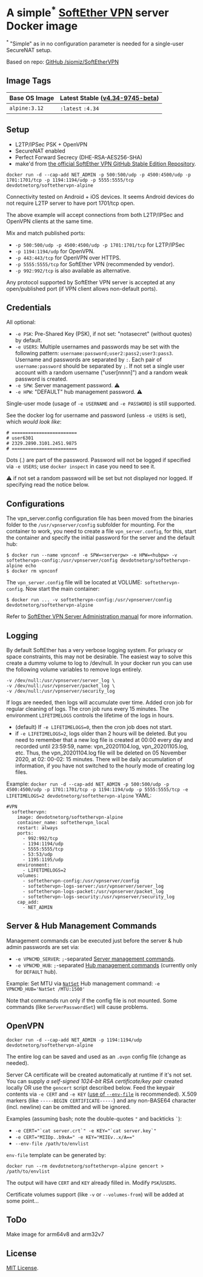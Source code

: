 # A simple<sup>*</sup> [SoftEther VPN][1] server Docker image

<sup>*</sup> "Simple" as in no configuration parameter is needed for a single-user SecureNAT setup.

Based on repo: [GitHub /siomiz/SoftEtherVPN](https://github.com/siomiz/SoftEtherVPN "GitHub /siomiz/SoftEtherVPN")

## Image Tags
Base OS Image | Latest Stable ([v4.34-9745-beta](https://github.com/SoftEtherVPN/SoftEtherVPN_Stable/tree/v4.34-9745-beta))
------------- | --
`alpine:3.12` | `:latest` `:4.34`

## Setup
 - L2TP/IPSec PSK + OpenVPN
 - SecureNAT enabled
 - Perfect Forward Secrecy (DHE-RSA-AES256-SHA)
 - make'd from [the official SoftEther VPN GitHub Stable Edition Repository][2].

`docker run -d --cap-add NET_ADMIN -p 500:500/udp -p 4500:4500/udp -p 1701:1701/tcp -p 1194:1194/udp -p 5555:5555/tcp devdotnetorg/softethervpn-alpine`

Connectivity tested on Android + iOS devices. It seems Android devices do not require L2TP server to have port 1701/tcp open.

The above example will accept connections from both L2TP/IPSec and OpenVPN clients at the same time.

Mix and match published ports: 
- `-p 500:500/udp -p 4500:4500/udp -p 1701:1701/tcp` for L2TP/IPSec
- `-p 1194:1194/udp` for OpenVPN.
- `-p 443:443/tcp` for OpenVPN over HTTPS.
- `-p 5555:5555/tcp` for SoftEther VPN (recommended by vendor).
- `-p 992:992/tcp` is also available as alternative.

Any protocol supported by SoftEther VPN server is accepted at any open/published port (if VPN client allows non-default ports).

## Credentials

All optional:

- `-e PSK`: Pre-Shared Key (PSK), if not set: "notasecret" (without quotes) by default.
- `-e USERS`: Multiple usernames and passwords may be set with the following pattern: `username:password;user2:pass2;user3:pass3`. Username and passwords are separated by `:`. Each pair of `username:password` should be separated by `;`. If not set a single user account with a random username ("user[nnnn]") and a random weak password is created.
- `-e SPW`: Server management password. :warning:
- `-e HPW`: "DEFAULT" hub management password. :warning:

Single-user mode (usage of `-e USERNAME` and `-e PASSWORD`) is still supported.

See the docker log for username and password (unless `-e USERS` is set), which *would look like*:

    # ========================
    # user6301
    # 2329.2890.3101.2451.9875
    # ========================
Dots (.) are part of the password. Password will not be logged if specified via `-e USERS`; use `docker inspect` in case you need to see it.

:warning: if not set a random password will be set but not displayed nor logged. If specifying read the notice below.

## Configurations ##

The vpn_server.config configuration file has been moved from the binaries folder to the `/usr/vpnserver/config` subfolder for mounting.
For the container to work, you need to create a file `vpn_server.config`, for this, start the container and specify the initial password for the server and the default hub:
```
$ docker run --name vpnconf -e SPW=<serverpw> -e HPW=<hubpw> -v softethervpn-config:/usr/vpnserver/config devdotnetorg/softethervpn-alpine echo
$ docker rm vpnconf
```
The `vpn_server.config` file will be located at VOLUME:` softethervpn-config`.
Now start the main container:
```
$ docker run ... -v softethervpn-config:/usr/vpnserver/config devdotnetorg/softethervpn-alpine
```
Refer to [SoftEther VPN Server Administration manual](https://www.softether.org/4-docs/1-manual/3._SoftEther_VPN_Server_Manual/3.3_VPN_Server_Administration) for more information.

## Logging ##

By default SoftEther has a very verbose logging system. For privacy or space constraints, this may not be desirable. The easiest way to solve this create a dummy volume to log to /dev/null. In your docker run you can use the following volume variables to remove logs entirely.
```
-v /dev/null:/usr/vpnserver/server_log \
-v /dev/null:/usr/vpnserver/packet_log \
-v /dev/null:/usr/vpnserver/security_log
```
If logs are needed, then logs will accumulate over time. Added cron job for regular cleaning of logs. The cron job runs every 15 minutes. The environment `LIFETIMELOGS` controls the lifetime of the logs in hours.
- (default) If `-e LIFETIMELOGS=0`, then the cron job does not start.
- if `-e LIFETIMELOGS=2`, logs older than 2 hours will be deleted. But you need to remember that a new log file is created at 00:00 every day and recorded until 23:59:59, name: vpn_20201104.log, vpn_20201105.log, etc. Thus, the vpn_20201104.log file will be deleted on 05 November 2020, at 02: 00-02: 15 minutes. There will be daily accumulation of information, if you have not switched to the hourly mode of creating log files.

Example: `docker run -d --cap-add NET_ADMIN -p 500:500/udp -p 4500:4500/udp -p 1701:1701/tcp -p 1194:1194/udp -p 5555:5555/tcp -e LIFETIMELOGS=2 devdotnetorg/softethervpn-alpine`
YAML:
```
#VPN
  softethervpn:
    image: devdotnetorg/softethervpn-alpine
    container_name: softethervpn_local
    restart: always
    ports:
      - 992:992/tcp
      - 1194:1194/udp
      - 5555:5555/tcp
      - 53:53/udp     
      - 1195:1195/udp      
    environment:
      - LIFETIMELOGS=2
    volumes:
      - softethervpn-config:/usr/vpnserver/config
      - softethervpn-logs-server:/usr/vpnserver/server_log      
      - softethervpn-logs-packet:/usr/vpnserver/packet_log
      - softethervpn-logs-security:/usr/vpnserver/security_log      
    cap_add:
      - NET_ADMIN    
```

## Server & Hub Management Commands ##

Management commands can be executed just before the server & hub admin passwords are set via:
- `-e VPNCMD_SERVER`: `;`-separated [Server management commands](https://www.softether.org/4-docs/1-manual/6._Command_Line_Management_Utility_Manual/6.3_VPN_Server_%2F%2F_VPN_Bridge_Management_Command_Reference_(For_Entire_Server)).
- `-e VPNCMD_HUB`: `;`-separated [Hub management commands](https://www.softether.org/4-docs/1-manual/6._Command_Line_Management_Utility_Manual/6.4_VPN_Server_%2F%2F_VPN_Bridge_Management_Command_Reference_(For_Virtual_Hub)) (currently only for `DEFAULT` hub).

Example: Set MTU via [`NatSet`](https://www.softether.org/4-docs/1-manual/6._Command_Line_Management_Utility_Manual/6.4_VPN_Server_%2F%2F_VPN_Bridge_Management_Command_Reference_(For_Virtual_Hub)#6.4.97_.22NatSet.22:_Change_Virtual_NAT_Function_Setting_of_SecureNAT_Function) Hub management command:
`-e VPNCMD_HUB='NatSet /MTU:1500'`

Note that commands run only if the config file is not mounted. Some commands (like `ServerPasswordSet`) will cause problems.

## OpenVPN ##

`docker run -d --cap-add NET_ADMIN -p 1194:1194/udp devdotnetorg/softethervpn-alpine`

The entire log can be saved and used as an `.ovpn` config file (change as needed).

Server CA certificate will be created automatically at runtime if it's not set. You can supply _a self-signed 1024-bit RSA certificate/key pair_ created locally OR use the `gencert` script described below. Feed the keypair contents via `-e CERT` and `-e KEY` ([use of `--env-file`][3] is recommended). X.509 markers (like `-----BEGIN CERTIFICATE-----`) and any non-BASE64 character (incl. newline) can be omitted and will be ignored.

Examples (assuming bash; note the double-quotes `"` and backticks `` ` ``):

* ``-e CERT="`cat server.crt`" -e KEY="`cat server.key`"``
* `-e CERT="MIIDp..b9xA=" -e KEY="MIIEv..x/A=="`
* `--env-file /path/to/envlist`

`env-file` template can be generated by:

`docker run --rm devdotnetorg/softethervpn-alpine gencert > /path/to/envlist`

The output will have `CERT` and `KEY` already filled in. Modify `PSK`/`USERS`.

Certificate volumes support (like `-v` or `--volumes-from`) will be added at some point...

## ToDo ##

Make image for arm64v8 and arm32v7


## License ##

[MIT License][4].

  [1]: https://www.softether.org/
  [2]: https://github.com/SoftEtherVPN/SoftEtherVPN_Stable
  [3]: https://docs.docker.com/engine/reference/commandline/run/#set-environment-variables-e-env-env-file
  [4]: https://github.com/devdotnetorg/docker-softethervpn-alpine/raw/master/LICENSE